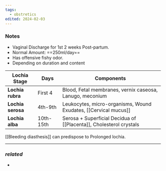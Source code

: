 ```yaml
---
tags:
  - obstretics
edited: 2024-02-03
---
```

### Notes
- Vaginal Discharge for 1st 2 weeks Post-partum.
- Normal Amount: ==250ml/day==
- Has offensive fishy odor.
- Depending on duration and content

| Lochia Stage      | Days      | Components                                                         |
| ----------------- | --------- | ------------------------------------------------------------------ |
| **Lochia rubra**  | First 4   | Blood, Fetal membranes, vernix caseosa, Lanugo, meconium           |
| **Lochia serosa** | 4th-9th   | Leukocytes, micro-organisms, Wound Exudates, [[Cervical mucus]]    |
| **Lochia alba**   | 10th-15th | Serosa + Superficial Decidua of [[Placenta]], Cholesterol crystals |

[[Bleeding diasthesis]] can predispose to Prolonged lochia.

---
### *related*
- 